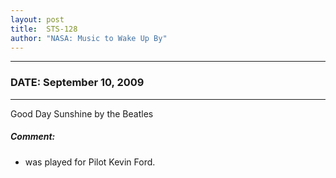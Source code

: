 ```yaml
---
layout: post
title:  STS-128
author: "NASA: Music to Wake Up By"
---
```


----
### DATE: September 10, 2009
----
Good Day Sunshine by the Beatles

##### Comment:
* was played for Pilot Kevin Ford.
